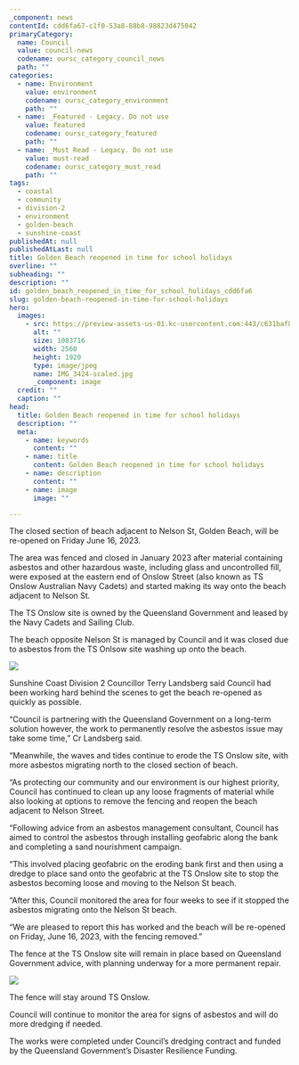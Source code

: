 ```yaml
---
_component: news
contentId: cdd6fa67-c1f0-53a8-88b8-98823d475042
primaryCategory:
  name: Council
  value: council-news
  codename: oursc_category_council_news
  path: ""
categories:
  - name: Environment
    value: environment
    codename: oursc_category_environment
    path: ""
  - name: _Featured - Legacy. Do not use
    value: featured
    codename: oursc_category_featured
    path: ""
  - name: _Must Read - Legacy. Do not use
    value: must-read
    codename: oursc_category_must_read
    path: ""
tags:
  - coastal
  - community
  - division-2
  - environment
  - golden-beach
  - sunshine-coast
publishedAt: null
publishedAtLast: null
title: Golden Beach reopened in time for school holidays
overline: ""
subheading: ""
description: ""
id: golden_beach_reopened_in_time_for_school_holidays_cdd6fa6
slug: golden-beach-reopened-in-time-for-school-holidays
hero:
  images:
    - src: https://preview-assets-us-01.kc-usercontent.com:443/c631baf8-1b46-001f-580c-d0001b68b4a8/5cfdb3e4-308e-4589-84ce-8450eb1a1337/IMG_3424-scaled.jpg
      alt: ""
      size: 1083716
      width: 2560
      height: 1920
      type: image/jpeg
      name: IMG_3424-scaled.jpg
      _component: image
  credit: ""
  caption: ""
head:
  title: Golden Beach reopened in time for school holidays
  description: ""
  meta:
    - name: keywords
      content: ""
    - name: title
      content: Golden Beach reopened in time for school holidays
    - name: description
      content: ""
    - name: image
      image: ""

---
```

The closed section of beach adjacent to Nelson St, Golden Beach, will be re-opened on Friday June 16, 2023.

The area was fenced and closed in January 2023 after material containing asbestos and other hazardous waste, including glass and uncontrolled fill, were exposed at the eastern end of Onslow Street (also known as TS Onslow Australian Navy Cadets) and started making its way onto the beach adjacent to Nelson St.

The TS Onslow site is owned by the Queensland Government and leased by the Navy Cadets and Sailing Club.

The beach opposite Nelson St is managed by Council and it was closed due to asbestos from the TS Onlsow site washing up onto the beach.  

![](https://preview-assets-us-01.kc-usercontent.com:443/c631baf8-1b46-001f-580c-d0001b68b4a8/ef7fd79d-7dc9-4c0d-aae8-954c9bcdf61e/IMG_9926-768x1024.jpg)

Sunshine Coast Division 2 Councillor Terry Landsberg said Council had been working hard behind the scenes to get the beach re-opened as quickly as possible.

“Council is partnering with the Queensland Government on a long-term solution however, the work to permanently resolve the asbestos issue may take some time,” Cr Landsberg said.

“Meanwhile, the waves and tides continue to erode the TS Onslow site, with more asbestos migrating north to the closed section of beach.

“As protecting our community and our environment is our highest priority, Council has continued to clean up any loose fragments of material while also looking at options to remove the fencing and reopen the beach adjacent to Nelson Street.

“Following advice from an asbestos management consultant, Council has aimed to control the asbestos through installing geofabric along the bank and completing a sand nourishment campaign.

“This involved placing geofabric on the eroding bank first and then using a dredge to place sand onto the geofabric at the TS Onslow site to stop the asbestos becoming loose and moving to the Nelson St beach.

“After this, Council monitored the area for four weeks to see if it stopped the asbestos migrating onto the Nelson St beach.

“We are pleased to report this has worked and the beach will be re-opened on Friday, June 16, 2023, with the fencing removed.”

The fence at the TS Onslow site will remain in place based on Queensland Government advice, with planning underway for a more permanent repair.

![](https://preview-assets-us-01.kc-usercontent.com:443/c631baf8-1b46-001f-580c-d0001b68b4a8/ec33c168-a0f4-4b8a-9189-33e5d087dc03/Golden-Beach-looking-towards-TS-Onslow-1024x768.jpg)

The fence will stay around TS Onslow.

Council will continue to monitor the area for signs of asbestos and will do more dredging if needed.

The works were completed under Council’s dredging contract and funded by the Queensland Government’s Disaster Resilience Funding.
